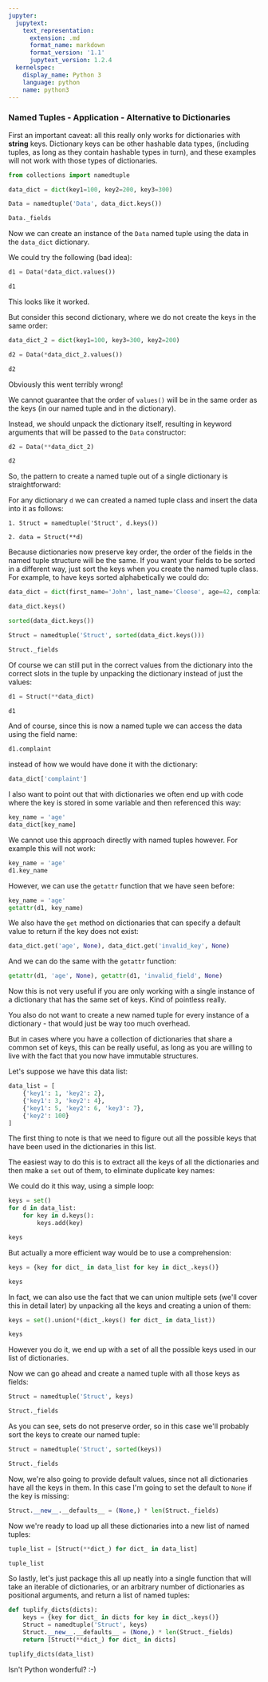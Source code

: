 ```yaml
---
jupyter:
  jupytext:
    text_representation:
      extension: .md
      format_name: markdown
      format_version: '1.1'
      jupytext_version: 1.2.4
  kernelspec:
    display_name: Python 3
    language: python
    name: python3
---
```


### Named Tuples - Application - Alternative to Dictionaries


First an important caveat: all this really only works for dictionaries with **string** keys. Dictionary keys can be other hashable data types, (including tuples, as long as they contain hashable types in turn), and these examples will not work with those types of dictionaries.

```python
from collections import namedtuple
```

```python
data_dict = dict(key1=100, key2=200, key3=300)
```

```python
Data = namedtuple('Data', data_dict.keys())
```

```python
Data._fields
```

Now we can create an instance of the `Data` named tuple using the data in the `data_dict` dictionary. 

We could try the following (bad idea):

```python
d1 = Data(*data_dict.values())
```

```python
d1
```

This looks like it worked. 

But consider this second dictionary, where we do not create the keys in the same order:

```python
data_dict_2 = dict(key1=100, key3=300, key2=200)
```

```python
d2 = Data(*data_dict_2.values())
```

```python
d2
```

Obviously this went terribly wrong!

We cannot guarantee that the order of `values()` will be in the same order as the keys (in our named tuple and in the dictionary).

Instead, we should unpack the dictionary itself, resulting in keyword arguments that will be passed to the `Data` constructor:

```python
d2 = Data(**data_dict_2)
```

```python
d2
```

So, the pattern to create a named tuple out of a single dictionary is straightforward:

For any dictionary `d` we can created a named tuple class and insert the data into it as follows:

`1. Struct = namedtuple('Struct', d.keys())`

`2. data = Struct(**d)`


Because dictionaries now preserve key order, the order of the fields in the named tuple structure will be the same. If you want your fields to be sorted in a different way, just sort the keys when you create the named tuple class. For example, to have keys sorted alphabetically we could do:

```python
data_dict = dict(first_name='John', last_name='Cleese', age=42, complaint='dead parrot')
```

```python
data_dict.keys()
```

```python
sorted(data_dict.keys())
```

```python
Struct = namedtuple('Struct', sorted(data_dict.keys()))
```

```python
Struct._fields
```

Of course we can still put in the correct values from the dictionary into the correct slots in the tuple by unpacking the dictionary instead of just the values:

```python
d1 = Struct(**data_dict)
```

```python
d1
```

And of course, since this is now a named tuple we can access the data using the field name:

```python
d1.complaint
```

instead of how we would have done it with the dictionary:

```python
data_dict['complaint']
```

I also want to point out that with dictionaries we often end up with code where the key is stored in some variable and then referenced this way:

```python
key_name = 'age'
data_dict[key_name]
```

We cannot use this approach directly with named tuples however. For example this will not work:

```python
key_name = 'age'
d1.key_name
```

However, we can use the `getattr` function that we have seen before:

```python
key_name = 'age'
getattr(d1, key_name)
```

We also have the `get` method on dictionaries that can specify a default value to return if the key does not exist:

```python
data_dict.get('age', None), data_dict.get('invalid_key', None)
```

And we can do the same with the `getattr` function:

```python
getattr(d1, 'age', None), getattr(d1, 'invalid_field', None)
```

Now this is not very useful if you are only working with a single instance of a dictionary that has the same set of keys. Kind of pointless really.

You also do not want to create a new named tuple for every instance of a dictionary - that would just be way too much overhead.

But in cases where you have a collection of dictionaries that share a common set of keys, this can be really useful, as long as you are willing to live with the fact that you now have immutable structures.


Let's suppose we have this data list:

```python
data_list = [
    {'key1': 1, 'key2': 2},
    {'key1': 3, 'key2': 4},
    {'key1': 5, 'key2': 6, 'key3': 7},
    {'key2': 100}
]
```

The first thing to note is that we need to figure out all the possible keys that have been used in the dictionaries in this list.


The easiest way to do this is to extract all the keys of all the dictionaries and then make a `set` out of them, to eliminate duplicate key names:


We could do it this way, using a simple loop:

```python
keys = set()
for d in data_list:
    for key in d.keys():
        keys.add(key)
```

```python
keys
```

But actually a more efficient way would be to use a comprehension:

```python
keys = {key for dict_ in data_list for key in dict_.keys()}
```

```python
keys
```

In fact, we can also use the fact that we can union multiple sets (we'll cover this in detail later) by unpacking all the keys and creating a union of them:

```python
keys = set().union(*(dict_.keys() for dict_ in data_list))
```

```python
keys
```

However you do it, we end up with a set of all the possible keys used in our list of dictionaries.


Now we can go ahead and create a named tuple with all those keys as fields:

```python
Struct = namedtuple('Struct', keys)
```

```python
Struct._fields
```

As you can see, sets do not preserve order, so in this case we'll probably sort the keys to create our named tuple:

```python
Struct = namedtuple('Struct', sorted(keys))
```

```python
Struct._fields
```

Now, we're also going to provide default values, since not all dictionaries have all the keys in them. In this case I'm going to set the default to `None` if the key is missing:

```python
Struct.__new__.__defaults__ = (None,) * len(Struct._fields)
```

Now we're ready to load up all these dictionaries into a new list of named tuples:

```python
tuple_list = [Struct(**dict_) for dict_ in data_list]
```

```python
tuple_list
```

So lastly, let's just package this all up neatly into a single function that will take an iterable of dictionaries, or an arbitrary number of dictionaries as positional arguments, and return a list of named tuples:

```python
def tuplify_dicts(dicts):
    keys = {key for dict_ in dicts for key in dict_.keys()}
    Struct = namedtuple('Struct', keys)
    Struct.__new__.__defaults__ = (None,) * len(Struct._fields)
    return [Struct(**dict_) for dict_ in dicts]
```

```python
tuplify_dicts(data_list)
```

Isn't Python wonderful? :-)
